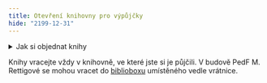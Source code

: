 ```yaml
---
title: Otevření knihovny pro výpůjčky
hide: "2199-12-31"
---
```


<details><summary>Jak si objednat knihy</summary>

Doporučujeme knihy objednat
předem online přes [Centrální katalog](https://ckis.cuni.cz). U vyhledané knihy stačí v
jednotkách *PedF M. Rettigové* nebo *PedF Celetná* zvolit možnost "Požadavek". [Podrobnější návod na
webu Ústřední knihovny UK](https://alephuk.cuni.cz/CKIS-10.html). 

Vždy si objednáváte konkrétní knihu. Proto je důležité, aby objednávaná kniha
měla v poli *Vypůjčeno do* uvedeno „Na místě“. Pokud je zde uvedeno datum, je
kniha v současné chvíli vypůjčena a bude Vám moci být vydána až ve chvíli, kdy
se daný exemplář vrátí. Po splnění rezervace Vám zašleme potvrzovací e-mail s pokyny pro vyzvednutí.

</details>

Knihy vracejte vždy v knihovně, ve které jste si je půjčili. 
V budově PedF M. Rettigové se mohou vracet do 
[biblioboxu](https://knihovna.pedf.cuni.cz/bibliobox.html) umístěného vedle
vrátnice. 
